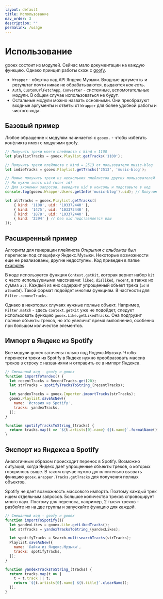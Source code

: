 ```yaml
---
layout: default
title: Использование
nav_order: 3
description: ""
permalink: /usage
---
```


# Использование

gooex состоит из модулей. Сейчас мало документации на каждую функцию. Однако принцип работы схож с [goofy](https://github.com/Chimildic/goofy).

- `Wrapper` - обертка над API Яндекс.Музыки. Входные аргументы и результат почти никак не обрабатываются, выдаются _как есть_.
- `Auth`, `CustomUrlFetchApp`, `Converter` - системные, вспомогательные модули. В общем случае использоваться не будут.
- Остальные модули можно назвать основными. Они преобразуют входные аргументы и ответы от `Wrapper` для более удобной работы и чистого кода.

## Базовый пример

Любое обращение к модулям начинается с `gooex.` - чтобы избегать конфликта имен с модулями goofy.

```js
// Получить треки моего плейлиста с kind = 1100
let playlistTracks = gooex.Playlist.getTracks('1100');

// Получить треки плейлиста c kind = 2513 от пользователя music-blog
let indieTracks = gooex.Playlist.getTracks('2513', 'music-blog');

// Можно получить треки из нескольких плейлистов других пользователей
// Но нужно знать uid (user id)
// Для экономии запросов, выведите uid в консоль и подставьте в код
console.log(gooex.Wrapper.Users.getInfo('music-blog').uid); // Получим 103372440

let allTracks = gooex.Playlist.getTracks([
    { kind: '1108', uid: '103372440' },
    { kind: '1475', uid: '103372440' },
    { kind: '1878', uid: '103372440' },
    { kind: '2394' } // без uid подставляется ваш
]);
```

## Расширенный пример

Алгоритм для генерации плейлиста _Открытия с альбомов_ был переписан под специфику Яндекс.Музыки. Некоторые возможности еще не реализованы, другие недоступны. Код приведен в папке [examples](https://github.com/Chimildic/gooex/blob/master/examples/discovery-albums.js). 

В коде используется функция `Context.getKit`, которая вернет набор `kit` с часто используемыми массивами: `liked`, `disliked`, `recent`, а также их сумма `all`. Каждый из них содержит упрощенный объект трека (`id` и `albumId`). Такой формат подойдет многим функциям. В частности для `Filter.removeTracks`.

Однако в некоторых случаях нужные полные объект. Например, `Filter.match` - здесь `Context.getKit` уже не подойдет, следует использовать функцию `gooex.Like.getLikedTracks`. Она подгрузит полные объекты треков, но это увеличит время выполнения, особенно при большом количестве элементов.

## Импорт в Яндекс из Spotify

Все модули gooex заточены только под Яндекс.Музыку. Чтобы перенести треки из Spotify в Яндекс нужно преобразовать массив треков в строку с названиями и отправить ее в импорт Яндекса.

```js
// Смешанный код - goofy и gooex
function importToYandex() {
  let recentTracks = RecentTracks.get(20);
  let strTracks = spotifyTracksToString_(recentTracks);

  let yandexTracks = gooex.Importer.importTracks(strTracks);
  gooex.Playlist.saveAsNew({
    name: 'История из Spotify',
    tracks: yandexTracks,
  });
}

function spotifyTracksToString_(tracks) {
  return tracks.map(t => `${t.artists[0].name} ${t.name}`.formatName()).join('\r\n');
}
```

## Экспорт из Яндекса в Spotify

Аналогичным образом происходит перенос в Spotify. Возможно ситуация, когда Яндекс дает упрощенные объекты треков, о которых говорилось выше. В таком случае нужно дополнительно вызвать функцию `gooex.Wrapper.Tracks.getTracks` для получения полных объектов.

Spotify не дает возможность массового импорта. Поэтому каждый трек ищем отдельным запросов. Большое количество треков спровоцирует много пауз. Поэтому для переноса, например, 2 тысяч треков - разбейте их на две группы и запускайте функцию для каждой.

```js
// Смешанный код - goofy и gooex
function importToSpotify(){
  let yandexLikes = gooex.Like.getLikedTracks();
  let strTracks = yandexTracksToString_(yandexLikes);

  let spotifyTracks = Search.multisearchTracks(strTracks);
  Playlist.saveAsNew({
    name: 'Лайки из Яндекс.Музыки',
    tracks: spotifyTracks,
  });
}

function yandexTracksToString_(tracks) {
  return tracks.map(t => {
    t = t.track || t;
    return `${t.artists[0].name} ${t.title}`.clearName();
  });
}
```
